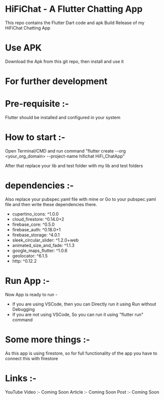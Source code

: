 # HiFiChat - A Flutter Chatting App
This repo contains the Flutter Dart code and apk Build Release of my HiFiChat Chatting App

# Use APK   
Download the Apk from this git repo, then install and use it
  
  
# For further development  
# Pre-requisite :-   
Flutter should be installed and configured in your system  

# How to start :-  
Open Terminal/CMD and run command "flutter create --org <your_org_domain> --project-name hifichat HiFi_ChatApp"   
  
After that replace your lib and test folder with my lib and test folders  

# dependencies :- 
Also replace your pubspec.yaml file with mine or Go to your pubspec.yaml file and then write these dependencies there.  
- cupertino_icons: ^1.0.0
- cloud_firestore: ^0.14.0+2
- firebase_core: ^0.5.0
- firebase_auth: ^0.18.0+1
- firebase_storage: ^4.0.1
- sleek_circular_slider: ^1.2.0+web
- animated_size_and_fade: ^1.1.3
- google_maps_flutter: ^1.0.6
- geolocator: ^6.1.5
- http: ^0.12.2

# Run App :-  
Now App is ready to run -   
- If you are using VSCode, then you can Directly run it using Run without Debugging  
- If you are not using VSCode, So you can run it using "flutter run" command  
    
# Some more things :-  
As this app is using firestore, so for full functionality of the app you have to connect this with firestore  
  
# Links :-  
YouTube Video :- Coming Soon
Article :- Coming Soon
Post :- Coming Soon
